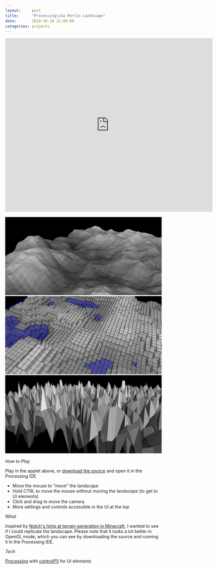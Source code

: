 ```yaml
---
layout:     post
title:      "Processing\x3a Perlin Landscape"
date:       2010-10-28 12:00:00
categories: projects
---
```


<iframe width="668" height="560" scrolling="no" frameborder="0" src="http://www.openprocessing.org/sketch/46408/embed/?width=640&height=480&border=true"></iframe>

[![Default settings][thumb1]][img1] [![Edges + boxy + water][thumb2]][img2] [![Noisy][thumb3]][img3]

*How to Play*

Play in the applet above, or [download the source][src] and open it in the
Processing IDE

* Move the mouse to "move" the landscape
* Hold CTRL to move the mouse without moving the landscape (to get to UI
elements)
* Click and drag to move the camera
* More settings and controls accessible in the UI at the top

*What*

Inspired by [Notch's hints at terrain generation in Minecraft][minecraft], I
wanted to see if I could replicate the landscape. Please note that it looks a
lot better in OpenGL mode, which you can see by downloading the source and
running it in the Processing IDE.

*Tech*

[Processing][proc] with [controlP5][cp5] for UI elements


[thumb1]: /assets/images/perlin/1_thumb.png "Default settings"
[thumb2]: /assets/images/perlin/2_thumb.png "Edges + boxy + water"
[thumb3]: /assets/images/perlin/3_thumb.png "Noisy"
[img1]: /assets/images/perlin/default_settings.png
[img2]: /assets/images/perlin/edges_boxy_water.png
[img3]: /assets/images/perlin/noisy.png
[src]: /assets/projects/perlin/explore_perlin.pde
[minecraft]: http://notch.tumblr.com/post/3746989361/terrain-generation-part-1
[proc]: http://processing.org/
[cp5]: http://www.sojamo.de/libraries/controlP5/

